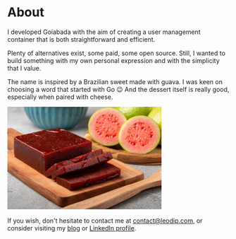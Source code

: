 # About

I developed Goiabada with the aim of creating a user management container that is both straightforward and efficient. 

Plenty of alternatives exist, some paid, some open source. Still, I wanted to build something with my own personal expression and with the simplicity that I value.

The name is inspired by a Brazilian sweet made with guava. I was keen on choosing a word that started with Go 😉 And the dessert itself is really good, especially when paired with cheese.

![Screenshot](img/about1.png)

If you wish, don't hesitate to contact me at [contact@leodip.com](mailto:contact@leodip.com), or consider visiting my [blog](https://doubledashhelp.leodip.com/) or [LinkedIn profile](https://www.linkedin.com/in/leodip/).